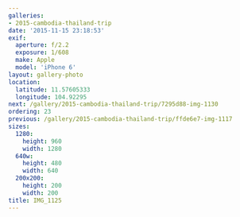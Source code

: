 ```yaml
---
galleries:
- 2015-cambodia-thailand-trip
date: '2015-11-15 23:18:53'
exif:
  aperture: f/2.2
  exposure: 1/608
  make: Apple
  model: 'iPhone 6'
layout: gallery-photo
location:
  latitude: 11.57605333
  longitude: 104.92295
next: /gallery/2015-cambodia-thailand-trip/7295d88-img-1130
ordering: 23
previous: /gallery/2015-cambodia-thailand-trip/ffde6e7-img-1117
sizes:
  1280:
    height: 960
    width: 1280
  640w:
    height: 480
    width: 640
  200x200:
    height: 200
    width: 200
title: IMG_1125
---
```

